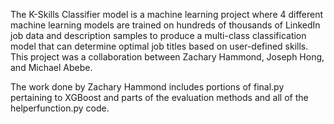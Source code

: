 The K-Skills Classifier model is a machine learning project where 4 different machine learning models are trained on hundreds of thousands of LinkedIn job data and description samples to produce a multi-class classification model that can determine optimal job titles based on user-defined skills. This project was a collaboration between Zachary Hammond, Joseph Hong, and Michael Abebe. 

The work done by Zachary Hammond includes portions of final.py pertaining to XGBoost and parts of the evaluation methods and all of the helperfunction.py code.
